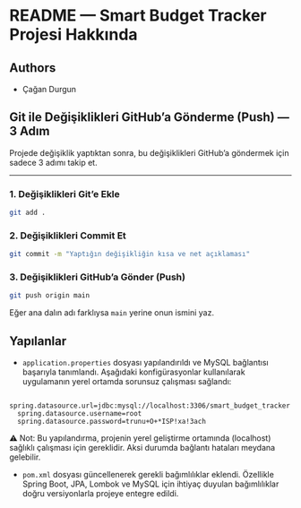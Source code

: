 # README — Smart Budget Tracker Projesi Hakkında

## Authors
- Çağan Durgun

## Git ile Değişiklikleri GitHub’a Gönderme (Push) — 3 Adım
Projede değişiklik yaptıktan sonra, bu değişiklikleri GitHub’a göndermek için sadece 3 adımı takip et.

---

### 1. Değişiklikleri Git’e Ekle
```bash
git add .
```
### 2. Değişiklikleri Commit Et
```bash
git commit -m "Yaptığın değişikliğin kısa ve net açıklaması"
```
### 3. Değişiklikleri GitHub’a Gönder (Push)

```bash
git push origin main
```
Eğer ana dalın adı farklıysa `main` yerine onun ismini yaz.

## Yapılanlar

- `application.properties` dosyası yapılandırıldı ve MySQL bağlantısı başarıyla tanımlandı. Aşağıdaki konfigürasyonlar kullanılarak uygulamanın yerel ortamda sorunsuz çalışması sağlandı:

```properties
  spring.datasource.url=jdbc:mysql://localhost:3306/smart_budget_tracker
  spring.datasource.username=root
  spring.datasource.password=trunu+O+*ISP!xa!3ach
```

⚠️ Not: Bu yapılandırma, projenin yerel geliştirme ortamında (localhost) sağlıklı çalışması için gereklidir. Aksi durumda bağlantı hataları meydana gelebilir. 

- `pom.xml` dosyası güncellenerek gerekli bağımlılıklar eklendi. Özellikle Spring Boot, JPA, Lombok ve MySQL için ihtiyaç duyulan bağımlılıklar doğru versiyonlarla projeye entegre edildi.